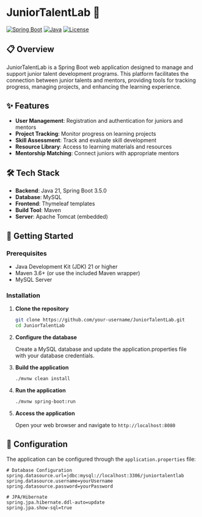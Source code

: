 # JuniorTalentLab 🚀

[![Spring Boot](https://img.shields.io/badge/Spring%20Boot-3.5.0-brightgreen.svg)](https://spring.io/projects/spring-boot)
[![Java](https://img.shields.io/badge/Java-21-orange.svg)](https://www.oracle.com/java/)
[![License](https://img.shields.io/badge/License-MIT-blue.svg)](LICENSE)

## 📋 Overview

JuniorTalentLab is a Spring Boot web application designed to manage and support junior talent development programs. This platform facilitates the connection between junior talents and mentors, providing tools for tracking progress, managing projects, and enhancing the learning experience.

## ✨ Features

- **User Management**: Registration and authentication for juniors and mentors
- **Project Tracking**: Monitor progress on learning projects
- **Skill Assessment**: Track and evaluate skill development
- **Resource Library**: Access to learning materials and resources
- **Mentorship Matching**: Connect juniors with appropriate mentors

## 🛠️ Tech Stack

- **Backend**: Java 21, Spring Boot 3.5.0
- **Database**: MySQL
- **Frontend**: Thymeleaf templates
- **Build Tool**: Maven
- **Server**: Apache Tomcat (embedded)

## 🚀 Getting Started

### Prerequisites

- Java Development Kit (JDK) 21 or higher
- Maven 3.6+ (or use the included Maven wrapper)
- MySQL Server

### Installation

1. **Clone the repository**
   ```bash
   git clone https://github.com/your-username/JuniorTalentLab.git
   cd JuniorTalentLab
   ```

2. **Configure the database**
   
   Create a MySQL database and update the application.properties file with your database credentials.

3. **Build the application**
   ```bash
   ./mvnw clean install
   ```

4. **Run the application**
   ```bash
   ./mvnw spring-boot:run
   ```

5. **Access the application**
   
   Open your web browser and navigate to `http://localhost:8080`

## 📝 Configuration

The application can be configured through the `application.properties` file:

```properties
# Database Configuration
spring.datasource.url=jdbc:mysql://localhost:3306/juniortalentlab
spring.datasource.username=yourUsername
spring.datasource.password=yourPassword

# JPA/Hibernate
spring.jpa.hibernate.ddl-auto=update
spring.jpa.show-sql=true
```
